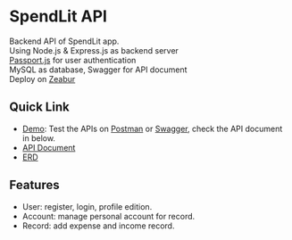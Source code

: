 # SpendLit API
Backend API of SpendLit app. \
Using Node.js & Express.js as backend server \
[Passport.js](https://www.passportjs.org) for user authentication \
MySQL as database, Swagger for API document \
Deploy on [Zeabur](https://dash.zeabur.com/projects)
## Quick Link
- [Demo](https://spendlit.zeabur.app/): Test the APIs on [Postman](https://www.postman.com/) or [Swagger](https://swagger.io/), check the API document in below.
- [API Document](https://spendlit.zeabur.app/api-docs-v1)
- [ERD](https://dbdiagram.io/d/63ecfdc1296d97641d81360d/?utm_source=dbdiagram_embed&utm_medium=bottom_open)
## Features
- User: register, login, profile edition.
- Account: manage personal account for record.
- Record: add expense and income record.

